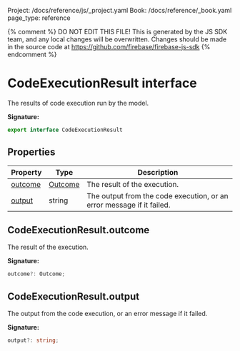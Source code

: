Project: /docs/reference/js/_project.yaml
Book: /docs/reference/_book.yaml
page_type: reference

{% comment %}
DO NOT EDIT THIS FILE!
This is generated by the JS SDK team, and any local changes will be
overwritten. Changes should be made in the source code at
https://github.com/firebase/firebase-js-sdk
{% endcomment %}

# CodeExecutionResult interface
The results of code execution run by the model.

<b>Signature:</b>

```typescript
export interface CodeExecutionResult 
```

## Properties

|  Property | Type | Description |
|  --- | --- | --- |
|  [outcome](./ai.codeexecutionresult.md#codeexecutionresultoutcome) | [Outcome](./ai.md#outcome) | The result of the execution. |
|  [output](./ai.codeexecutionresult.md#codeexecutionresultoutput) | string | The output from the code execution, or an error message if it failed. |

## CodeExecutionResult.outcome

The result of the execution.

<b>Signature:</b>

```typescript
outcome?: Outcome;
```

## CodeExecutionResult.output

The output from the code execution, or an error message if it failed.

<b>Signature:</b>

```typescript
output?: string;
```
